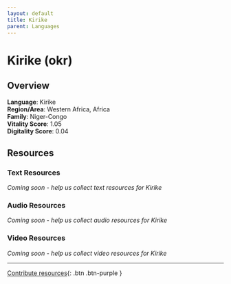 ```yaml
---
layout: default
title: Kirike
parent: Languages
---
```


# Kirike (okr)

## Overview

**Language**: Kirike  
**Region/Area**: Western Africa, Africa  
**Family**: Niger-Congo  
**Vitality Score**: 1.05  
**Digitality Score**: 0.04  

## Resources

### Text Resources
*Coming soon - help us collect text resources for Kirike*

### Audio Resources
*Coming soon - help us collect audio resources for Kirike*

### Video Resources
*Coming soon - help us collect video resources for Kirike*

---

[Contribute resources](https://fairtrain.github.io/){: .btn .btn-purple }
